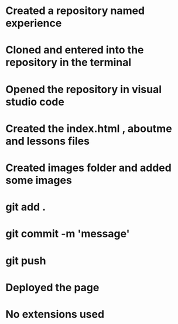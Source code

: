# Created a repository named experience
# Cloned and entered into the repository in the terminal
# Opened the repository in visual studio code
# Created the index.html , aboutme and lessons files
# Created images folder and added some images 
# git add .
# git commit -m 'message'
# git push
# Deployed the page
# No extensions used
